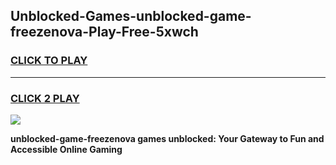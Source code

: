 
## Unblocked-Games-unblocked-game-freezenova-Play-Free-5xwch
<h3>
<a href="https://premium76.site?title=unblocked-game-freezenova&ref=10A">CLICK TO PLAY</a></h3>
<hr>

<h3>
<a href="https://premium76.site?title=unblocked-game-freezenova&ref=10A">CLICK 2 PLAY</a>
  
</h3>

<a href="https://premium76.site?title=unblocked-game-freezenova&ref=10A"><img src="https://clearcache.store/games.png"></a>


**unblocked-game-freezenova games unblocked: Your Gateway to Fun and Accessible Online Gaming**
